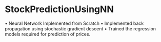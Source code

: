 # StockPredictionUsingNN
•	Neural Network Implemented from Scratch
•	Implemented back propagation using stochastic gradient descent
•	Trained the regression models required for prediction of prices.
